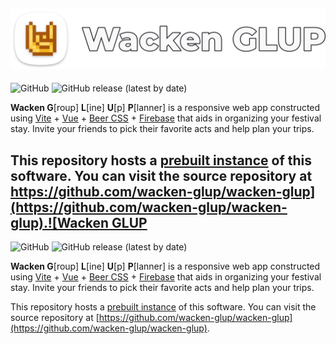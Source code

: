 ![Wacken GLUP](/images/title.png)
---
![GitHub](https://img.shields.io/github/license/wacken-glup/wacken-glup?style=for-the-badge) ![GitHub release (latest by date)](https://img.shields.io/github/v/release/wacken-glup/wacken-glup?style=for-the-badge)

**Wacken G**\[roup\] **L**\[ine\] **U**\[p\] **P**\[lanner\] is a responsive web app constructed using [Vite](https://vitejs.dev/) + [Vue](https://vuejs.org) + [Beer CSS](https://www.beercss.com/) + [Firebase](https://firebase.google.com/) that aids in organizing your festival stay. Invite your friends to pick their favorite acts and help plan your trips.

This repository hosts a [prebuilt instance](https://wacken-glup.github.io) of this software. You can visit the source repository at [https://github.com/wacken-glup/wacken-glup](https://github.com/wacken-glup/wacken-glup).![Wacken GLUP](https://github.com/wacken-glup/wacken-glup/blob/main/images/title.png)
---
![GitHub](https://img.shields.io/github/license/wacken-glup/wacken-glup?style=for-the-badge) ![GitHub release (latest by date)](https://img.shields.io/github/v/release/wacken-glup/wacken-glup?style=for-the-badge)

**Wacken G**\[roup\] **L**\[ine\] **U**\[p\] **P**\[lanner\] is a responsive web app constructed using [Vite](https://vitejs.dev/) + [Vue](https://vuejs.org) + [Beer CSS](https://www.beercss.com/) + [Firebase](https://firebase.google.com/) that aids in organizing your festival stay. Invite your friends to pick their favorite acts and help plan your trips.

This repository hosts a [prebuilt instance](https://wacken-glup.github.io) of this software. You can visit the source repository at [https://github.com/wacken-glup/wacken-glup](https://github.com/wacken-glup/wacken-glup).
